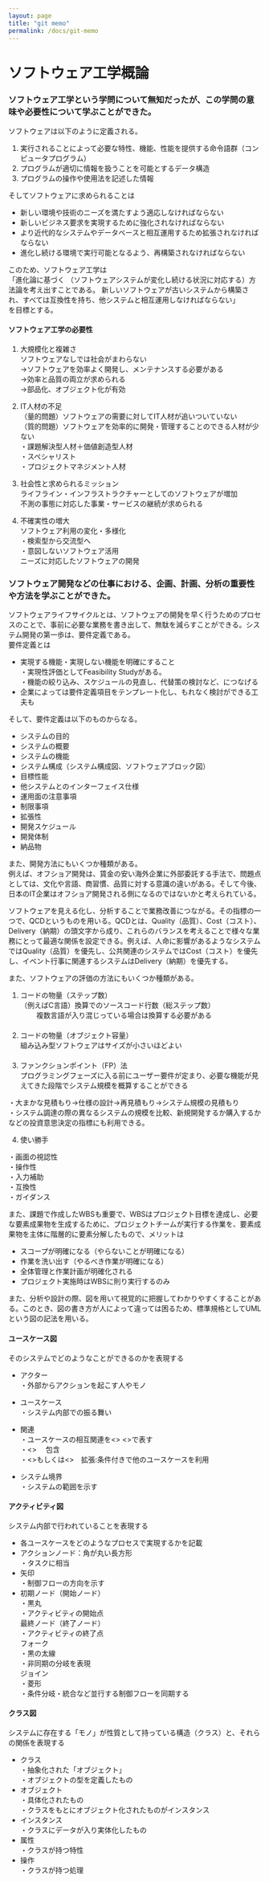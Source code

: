 ```yaml
---
layout: page
title: "git memo"
permalink: /docs/git-memo
---
```


# ソフトウェア工学概論

### ソフトウェア工学という学問について無知だったが、この学問の意味や必要性について学ぶことができた。

ソフトウェアは以下のように定義される。  
1. 実行されることによって必要な特性、機能、性能を提供する命令語群（コンピュータプログラム）  
2. プログラムが適切に情報を扱うことを可能とするデータ構造  
3. プログラムの操作や使用法を記述した情報  
  
そしてソフトウェアに求められることは  
- 新しい環境や技術のニーズを満たすよう適応しなければならない  
- 新しいビジネス要求を実現するために強化されなければならない  
- より近代的なシステムやデータベースと相互運用するため拡張されなければならない  
- 進化し続ける環境で実行可能となるよう、再構築されなければならない  
  
このため、ソフトウェア工学は  
「進化論に基づく （ソフトウェアシステムが変化し続ける状況に対応する）方法論を考え出すことである。 新しいソフトウェアが古いシステムから構築され、すべては互換性を持ち、他システムと相互運用しなければならない」  
を目標とする。  
  
#### ソフトウェア工学の必要性
1. 大規模化と複雑さ  
ソフトウェアなしでは社会がまわらない  
→ソフトウェアを効率よく開発し、メンテナンスする必要がある  
→効率と品質の両立が求められる  
→部品化、オブジェクト化が有効  
  
2. IT人材の不足  
（量的問題）ソフトウェアの需要に対してIT人材が追いついていない  
（質的問題）ソフトウェアを効率的に開発・管理することのできる人材が少ない  
・課題解決型人材＋価値創造型人材  
・スペシャリスト  
・プロジェクトマネジメント人材  
  
3. 社会性と求められるミッション  
ライフライン・インフラストラクチャーとしてのソフトウェアが増加  
不測の事態に対応した事業・サービスの継続が求められる  
  
4. 不確実性の増大  
ソフトウェア利用の変化・多様化  
・検索型から交流型へ  
・意図しないソフトウェア活用  
ニーズに対応したソフトウェアの開発  
  
### ソフトウェア開発などの仕事における、企画、計画、分析の重要性や方法を学ぶことができた。

ソフトウェアライフサイクルとは、ソフトウェアの開発を早く行うためのプロセスのことで、事前に必要な業務を書き出して、無駄を減らすことができる。システム開発の第一歩は、要件定義である。  
要件定義とは  
- 実現する機能・実現しない機能を明確にすること  
・実現性評価としてFeasibility Studyがある。  
・機能の絞り込み、スケジュールの見直し、代替策の検討など、につなげる    
- 企業によっては要件定義項目をテンプレート化し、もれなく検討ができる工夫も　　
  
そして、要件定義は以下のものからなる。　　
- システムの目的  
- システムの概要  
- システムの機能  
- システム構成（システム構成図、ソフトウェアブロック図）  
- 目標性能  
- 他システムとのインターフェイス仕様  
- 運用面の注意事項  
- 制限事項  
- 拡張性  
- 開発スケジュール  
- 開発体制  
- 納品物  
   
また、開発方法にもいくつか種類がある。  
例えば、オフショア開発は、賃金の安い海外企業に外部委託する手法で、問題点としては、文化や言語、商習慣、品質に対する意識の違いがある。そして今後、日本のIT企業はオフショア開発される側になるのではないかと考えられている。  
  
ソフトウェアを見える化し、分析することで業務改善につながる。その指標の一つで、QCDというものを用いる。QCDとは、Quality（品質）、Cost（コスト）、Delivery（納期）の頭文字から成り、これらのバランスを考えることで様々な業務にとって最適な関係を設定できる。例えば、人命に影響があるようなシステムではQuality（品質）を優先し、公共関連のシステムではCost（コスト）を優先し、イベント行事に関連するシステムはDelivery（納期）を優先する。  
  
また、ソフトウェアの評価の方法にもいくつか種類がある。  
  
1. コードの物量（ステップ数）  
（例えばC言語）換算でのソースコード行数（総ステップ数）  
　　
複数言語が入り混じっている場合は換算する必要がある  
　　
2. コードの物量（オブジェクト容量）  
組み込み型ソフトウェアはサイズが小さいほどよい  
　　
3. ファンクションポイント（FP）法  
プログラミングフェーズに入る前にユーザー要件が定まり、必要な機能が見えてきた段階でシステム規模を概算することができる  
  
・大まかな見積もり→仕様の設計→再見積もり→システム規模の見積もり  
・システム調達の際の異なるシステムの規模を比較、新規開発するか購入するかなどの投資意思決定の指標にも利用できる。  
  
4. 使い勝手  
  
・画面の視認性  
・操作性  
・入力補助  
・互換性  
・ガイダンス  
  
また、課題で作成したWBSも重要で、WBSはプロジェクト目標を達成し、必要な要素成果物を生成するために、プロジェクトチームが実行する作業を、要素成果物を主体に階層的に要素分解したもので、メリットは　　
- スコープが明確になる（やらないことが明確になる）  
- 作業を洗い出す（やるべき作業が明確になる）  
- 全体管理と作業計画が明確化される  
- プロジェクト実施時はWBSに則り実行するのみ  
  
また、分析や設計の際、図を用いて視覚的に把握してわかりやすくすることがある。このとき、図の書き方が人によって違っては困るため、標準規格としてUMLという図の記法を用いる。
  
#### ユースケース図
そのシステムでどのようなことができるのかを表現する  
- アクター  
・外部からアクションを起こす人やモノ  
- ユースケース  
・システム内部での振る舞い  
- 関連  
・ユースケースの相互関連を<<include>> <<expand>>で表す  
・<<include>> 　包含  
・<<expand>>もしくは<<extend>>　拡張:条件付きで他のユースケースを利用  
  
- システム境界  
・システムの範囲を示す  
  
#### アクティビティ図
システム内部で行われていることを表現する  
- 各ユースケースをどのようなプロセスで実現するかを記載  
- アクションノード：角が丸い長方形  
・タスクに相当  
- 矢印  
・制御フローの方向を示す  
- 初期ノード（開始ノード）  
・黒丸  
・アクティビティの開始点  
最終ノード（終了ノード）  
・アクティビティの終了点  
フォーク  
・黒の太線  
・非同期の分岐を表現  
ジョイン  
・菱形  
・条件分岐・統合など並行する制御フローを同期する  
  
#### クラス図
システムに存在する「モノ」が性質として持っている構造（クラス）と、それらの関係を表現する  
  
- クラス  
・抽象化された「オブジェクト」  
・オブジェクトの型を定義したもの  
- オブジェクト  
・具体化されたもの  
・クラスをもとにオブジェクト化されたものがインスタンス  
- インスタンス  
・クラスにデータが入り実体化したもの  
- 属性  
・クラスが持つ特性  
- 操作  
・クラスが持つ処理  
  

